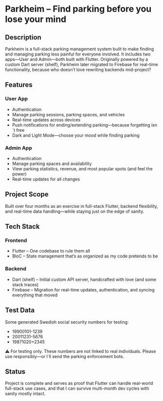 # Parkheim – Find parking before you lose your mind

## Description

Parkheim is a full-stack parking management system built to make finding and managing parking less
painful for everyone involved. It includes two apps—User and Admin—both built with Flutter.
Originally powered by a custom Dart server (shelf), Parkheim later migrated to Firebase for
real-time functionality, because who doesn’t love rewriting backends mid-project?

## Features

### User App

- Authentication
- Manage parking sessions, parking spaces, and vehicles
- Real-time updates across devices
- Push notifications for ending/extending parking—because forgetting isn´t free
- Dark and Light Mode—choose your mood while finding parking

### Admin App

- Authentication
- Manage parking spaces and availability
- View parking statistics, revenue, and most popular spots (and feel the power)
- Real-time updates for all changes

## Project Scope

Built over four months as an exercise in full-stack Flutter, backend flexibility, and real-time data
handling—while staying just on the edge of sanity.

## Tech Stack

### Frontend

- Flutter – One codebase to rule them all
- BloC – State management that’s as organized as my code pretends to be

### Backend

- Dart (shelf) – Initial custom API server, handcrafted with love (and some stack traces)
- Firebase – Migration for real-time updates, authentication, and syncing everything that moved

## Test Data

Some generated Swedish social security numbers for testing:

- 19900101-1239
- 20011231-5676
- 19871020+2345

⚠️ For testing only. These numbers are not linked to real individuals. Please use responsibly—or
I´ll send the parking enforcement bots.

## Status

Project is complete and serves as proof that Flutter can handle real-world full-stack use cases, and
that I can survive multi-month dev cycles with sanity mostly intact.
